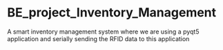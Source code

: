 # BE_project_Inventory_Management
A smart inventory management system where we are using a pyqt5 application and serially sending the RFID data to this application
